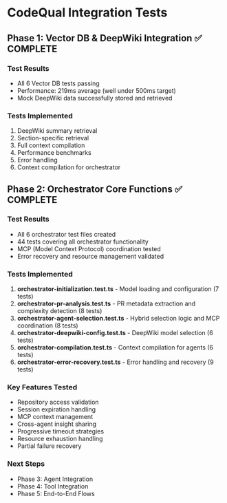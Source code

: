 # CodeQual Integration Tests

## Phase 1: Vector DB & DeepWiki Integration ✅ COMPLETE

### Test Results
- All 6 Vector DB tests passing
- Performance: 219ms average (well under 500ms target)
- Mock DeepWiki data successfully stored and retrieved

### Tests Implemented
1. DeepWiki summary retrieval
2. Section-specific retrieval
3. Full context compilation
4. Performance benchmarks
5. Error handling
6. Context compilation for orchestrator

## Phase 2: Orchestrator Core Functions ✅ COMPLETE

### Test Results
- All 6 orchestrator test files created
- 44 tests covering all orchestrator functionality
- MCP (Model Context Protocol) coordination tested
- Error recovery and resource management validated

### Tests Implemented
1. **orchestrator-initialization.test.ts** - Model loading and configuration (7 tests)
2. **orchestrator-pr-analysis.test.ts** - PR metadata extraction and complexity detection (8 tests)
3. **orchestrator-agent-selection.test.ts** - Hybrid selection logic and MCP coordination (8 tests)
4. **orchestrator-deepwiki-config.test.ts** - DeepWiki model selection (6 tests)
5. **orchestrator-compilation.test.ts** - Context compilation for agents (6 tests)
6. **orchestrator-error-recovery.test.ts** - Error handling and recovery (9 tests)

### Key Features Tested
- Repository access validation
- Session expiration handling
- MCP context management
- Cross-agent insight sharing
- Progressive timeout strategies
- Resource exhaustion handling
- Partial failure recovery

### Next Steps
- Phase 3: Agent Integration
- Phase 4: Tool Integration
- Phase 5: End-to-End Flows

